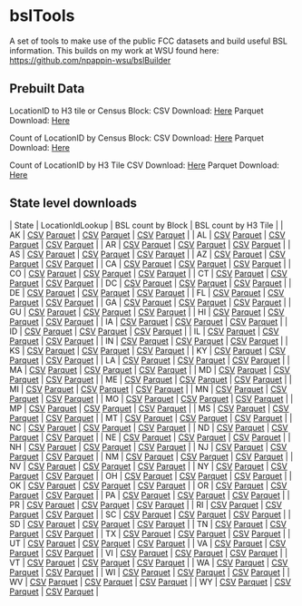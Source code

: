 # bslTools

A set of tools to make use of the public FCC datasets and build useful BSL information. This builds on my work at WSU found here: https://github.com/npappin-wsu/bslBuilder

## Prebuilt Data

LocationID to H3 tile or Census Block:
CSV Download: [Here](https://pub-96372591292d4fdca85ff0f6db6c67c2.r2.dev/bslTools/national/bslsLookup.csv)
Parquet Download: [Here](https://pub-96372591292d4fdca85ff0f6db6c67c2.r2.dev/bslTools/national/bslsLookup.parquet)

Count of LocationID by Census Block:
CSV Download: [Here](https://pub-96372591292d4fdca85ff0f6db6c67c2.r2.dev/bslTools/national/blockBsls.csv)
Parquet Download: [Here](https://pub-96372591292d4fdca85ff0f6db6c67c2.r2.dev/bslTools/national/blockBsls.parquet)

Count of LocationID by H3 Tile
CSV Download: [Here](https://pub-96372591292d4fdca85ff0f6db6c67c2.r2.dev/bslTools/national/h3Bsls.csv)
Parquet Download: [Here](https://pub-96372591292d4fdca85ff0f6db6c67c2.r2.dev/bslTools/national/h3Bsls.parquet)

## State level downloads

| State | LocationIdLookup | BSL count by Block | BSL count by H3 Tile |
| AK | [CSV](https://pub-96372591292d4fdca85ff0f6db6c67c2.r2.dev/states/akBslLookup.csv) [Parquet](https://pub-96372591292d4fdca85ff0f6db6c67c2.r2.dev/states/akBslLookup.parquet) | [CSV](https://pub-96372591292d4fdca85ff0f6db6c67c2.r2.dev/states/akBlockBsls.csv) [Parquet](https://pub-96372591292d4fdca85ff0f6db6c67c2.r2.dev/states/akBlockBsls.parquet) | [CSV](https://pub-96372591292d4fdca85ff0f6db6c67c2.r2.dev/states/akH3Bsls.csv) [Parquet](https://pub-96372591292d4fdca85ff0f6db6c67c2.r2.dev/states/akH3Bsls.parquet) |
| AL | [CSV](https://pub-96372591292d4fdca85ff0f6db6c67c2.r2.dev/states/alBslLookup.csv) [Parquet](https://pub-96372591292d4fdca85ff0f6db6c67c2.r2.dev/states/alBslLookup.parquet) | [CSV](https://pub-96372591292d4fdca85ff0f6db6c67c2.r2.dev/states/alBlockBsls.csv) [Parquet](https://pub-96372591292d4fdca85ff0f6db6c67c2.r2.dev/states/alBlockBsls.parquet) | [CSV](https://pub-96372591292d4fdca85ff0f6db6c67c2.r2.dev/states/alH3Bsls.csv) [Parquet](https://pub-96372591292d4fdca85ff0f6db6c67c2.r2.dev/states/alH3Bsls.parquet) |
| AR | [CSV](https://pub-96372591292d4fdca85ff0f6db6c67c2.r2.dev/states/arBslLookup.csv) [Parquet](https://pub-96372591292d4fdca85ff0f6db6c67c2.r2.dev/states/arBslLookup.parquet) | [CSV](https://pub-96372591292d4fdca85ff0f6db6c67c2.r2.dev/states/arBlockBsls.csv) [Parquet](https://pub-96372591292d4fdca85ff0f6db6c67c2.r2.dev/states/arBlockBsls.parquet) | [CSV](https://pub-96372591292d4fdca85ff0f6db6c67c2.r2.dev/states/arH3Bsls.csv) [Parquet](https://pub-96372591292d4fdca85ff0f6db6c67c2.r2.dev/states/arH3Bsls.parquet) |
| AS | [CSV](https://pub-96372591292d4fdca85ff0f6db6c67c2.r2.dev/states/asBslLookup.csv) [Parquet](https://pub-96372591292d4fdca85ff0f6db6c67c2.r2.dev/states/asBslLookup.parquet) | [CSV](https://pub-96372591292d4fdca85ff0f6db6c67c2.r2.dev/states/asBlockBsls.csv) [Parquet](https://pub-96372591292d4fdca85ff0f6db6c67c2.r2.dev/states/asBlockBsls.parquet) | [CSV](https://pub-96372591292d4fdca85ff0f6db6c67c2.r2.dev/states/asH3Bsls.csv) [Parquet](https://pub-96372591292d4fdca85ff0f6db6c67c2.r2.dev/states/asH3Bsls.parquet) |
| AZ | [CSV](https://pub-96372591292d4fdca85ff0f6db6c67c2.r2.dev/states/azBslLookup.csv) [Parquet](https://pub-96372591292d4fdca85ff0f6db6c67c2.r2.dev/states/azBslLookup.parquet) | [CSV](https://pub-96372591292d4fdca85ff0f6db6c67c2.r2.dev/states/azBlockBsls.csv) [Parquet](https://pub-96372591292d4fdca85ff0f6db6c67c2.r2.dev/states/azBlockBsls.parquet) | [CSV](https://pub-96372591292d4fdca85ff0f6db6c67c2.r2.dev/states/azH3Bsls.csv) [Parquet](https://pub-96372591292d4fdca85ff0f6db6c67c2.r2.dev/states/azH3Bsls.parquet) |
| CA | [CSV](https://pub-96372591292d4fdca85ff0f6db6c67c2.r2.dev/states/caBslLookup.csv) [Parquet](https://pub-96372591292d4fdca85ff0f6db6c67c2.r2.dev/states/caBslLookup.parquet) | [CSV](https://pub-96372591292d4fdca85ff0f6db6c67c2.r2.dev/states/caBlockBsls.csv) [Parquet](https://pub-96372591292d4fdca85ff0f6db6c67c2.r2.dev/states/caBlockBsls.parquet) | [CSV](https://pub-96372591292d4fdca85ff0f6db6c67c2.r2.dev/states/caH3Bsls.csv) [Parquet](https://pub-96372591292d4fdca85ff0f6db6c67c2.r2.dev/states/caH3Bsls.parquet) |
| CO | [CSV](https://pub-96372591292d4fdca85ff0f6db6c67c2.r2.dev/states/coBslLookup.csv) [Parquet](https://pub-96372591292d4fdca85ff0f6db6c67c2.r2.dev/states/coBslLookup.parquet) | [CSV](https://pub-96372591292d4fdca85ff0f6db6c67c2.r2.dev/states/coBlockBsls.csv) [Parquet](https://pub-96372591292d4fdca85ff0f6db6c67c2.r2.dev/states/coBlockBsls.parquet) | [CSV](https://pub-96372591292d4fdca85ff0f6db6c67c2.r2.dev/states/coH3Bsls.csv) [Parquet](https://pub-96372591292d4fdca85ff0f6db6c67c2.r2.dev/states/coH3Bsls.parquet) |
| CT | [CSV](https://pub-96372591292d4fdca85ff0f6db6c67c2.r2.dev/states/ctBslLookup.csv) [Parquet](https://pub-96372591292d4fdca85ff0f6db6c67c2.r2.dev/states/ctBslLookup.parquet) | [CSV](https://pub-96372591292d4fdca85ff0f6db6c67c2.r2.dev/states/ctBlockBsls.csv) [Parquet](https://pub-96372591292d4fdca85ff0f6db6c67c2.r2.dev/states/ctBlockBsls.parquet) | [CSV](https://pub-96372591292d4fdca85ff0f6db6c67c2.r2.dev/states/ctH3Bsls.csv) [Parquet](https://pub-96372591292d4fdca85ff0f6db6c67c2.r2.dev/states/ctH3Bsls.parquet) |
| DC | [CSV](https://pub-96372591292d4fdca85ff0f6db6c67c2.r2.dev/states/dcBslLookup.csv) [Parquet](https://pub-96372591292d4fdca85ff0f6db6c67c2.r2.dev/states/dcBslLookup.parquet) | [CSV](https://pub-96372591292d4fdca85ff0f6db6c67c2.r2.dev/states/dcBlockBsls.csv) [Parquet](https://pub-96372591292d4fdca85ff0f6db6c67c2.r2.dev/states/dcBlockBsls.parquet) | [CSV](https://pub-96372591292d4fdca85ff0f6db6c67c2.r2.dev/states/dcH3Bsls.csv) [Parquet](https://pub-96372591292d4fdca85ff0f6db6c67c2.r2.dev/states/dcH3Bsls.parquet) |
| DE | [CSV](https://pub-96372591292d4fdca85ff0f6db6c67c2.r2.dev/states/deBslLookup.csv) [Parquet](https://pub-96372591292d4fdca85ff0f6db6c67c2.r2.dev/states/deBslLookup.parquet) | [CSV](https://pub-96372591292d4fdca85ff0f6db6c67c2.r2.dev/states/deBlockBsls.csv) [Parquet](https://pub-96372591292d4fdca85ff0f6db6c67c2.r2.dev/states/deBlockBsls.parquet) | [CSV](https://pub-96372591292d4fdca85ff0f6db6c67c2.r2.dev/states/deH3Bsls.csv) [Parquet](https://pub-96372591292d4fdca85ff0f6db6c67c2.r2.dev/states/deH3Bsls.parquet) |
| FL | [CSV](https://pub-96372591292d4fdca85ff0f6db6c67c2.r2.dev/states/flBslLookup.csv) [Parquet](https://pub-96372591292d4fdca85ff0f6db6c67c2.r2.dev/states/flBslLookup.parquet) | [CSV](https://pub-96372591292d4fdca85ff0f6db6c67c2.r2.dev/states/flBlockBsls.csv) [Parquet](https://pub-96372591292d4fdca85ff0f6db6c67c2.r2.dev/states/flBlockBsls.parquet) | [CSV](https://pub-96372591292d4fdca85ff0f6db6c67c2.r2.dev/states/flH3Bsls.csv) [Parquet](https://pub-96372591292d4fdca85ff0f6db6c67c2.r2.dev/states/flH3Bsls.parquet) |
| GA | [CSV](https://pub-96372591292d4fdca85ff0f6db6c67c2.r2.dev/states/gaBslLookup.csv) [Parquet](https://pub-96372591292d4fdca85ff0f6db6c67c2.r2.dev/states/gaBslLookup.parquet) | [CSV](https://pub-96372591292d4fdca85ff0f6db6c67c2.r2.dev/states/gaBlockBsls.csv) [Parquet](https://pub-96372591292d4fdca85ff0f6db6c67c2.r2.dev/states/gaBlockBsls.parquet) | [CSV](https://pub-96372591292d4fdca85ff0f6db6c67c2.r2.dev/states/gaH3Bsls.csv) [Parquet](https://pub-96372591292d4fdca85ff0f6db6c67c2.r2.dev/states/gaH3Bsls.parquet) |
| GU | [CSV](https://pub-96372591292d4fdca85ff0f6db6c67c2.r2.dev/states/guBslLookup.csv) [Parquet](https://pub-96372591292d4fdca85ff0f6db6c67c2.r2.dev/states/guBslLookup.parquet) | [CSV](https://pub-96372591292d4fdca85ff0f6db6c67c2.r2.dev/states/guBlockBsls.csv) [Parquet](https://pub-96372591292d4fdca85ff0f6db6c67c2.r2.dev/states/guBlockBsls.parquet) | [CSV](https://pub-96372591292d4fdca85ff0f6db6c67c2.r2.dev/states/guH3Bsls.csv) [Parquet](https://pub-96372591292d4fdca85ff0f6db6c67c2.r2.dev/states/guH3Bsls.parquet) |
| HI | [CSV](https://pub-96372591292d4fdca85ff0f6db6c67c2.r2.dev/states/hiBslLookup.csv) [Parquet](https://pub-96372591292d4fdca85ff0f6db6c67c2.r2.dev/states/hiBslLookup.parquet) | [CSV](https://pub-96372591292d4fdca85ff0f6db6c67c2.r2.dev/states/hiBlockBsls.csv) [Parquet](https://pub-96372591292d4fdca85ff0f6db6c67c2.r2.dev/states/hiBlockBsls.parquet) | [CSV](https://pub-96372591292d4fdca85ff0f6db6c67c2.r2.dev/states/hiH3Bsls.csv) [Parquet](https://pub-96372591292d4fdca85ff0f6db6c67c2.r2.dev/states/hiH3Bsls.parquet) |
| IA | [CSV](https://pub-96372591292d4fdca85ff0f6db6c67c2.r2.dev/states/iaBslLookup.csv) [Parquet](https://pub-96372591292d4fdca85ff0f6db6c67c2.r2.dev/states/iaBslLookup.parquet) | [CSV](https://pub-96372591292d4fdca85ff0f6db6c67c2.r2.dev/states/iaBlockBsls.csv) [Parquet](https://pub-96372591292d4fdca85ff0f6db6c67c2.r2.dev/states/iaBlockBsls.parquet) | [CSV](https://pub-96372591292d4fdca85ff0f6db6c67c2.r2.dev/states/iaH3Bsls.csv) [Parquet](https://pub-96372591292d4fdca85ff0f6db6c67c2.r2.dev/states/iaH3Bsls.parquet) |
| ID | [CSV](https://pub-96372591292d4fdca85ff0f6db6c67c2.r2.dev/states/idBslLookup.csv) [Parquet](https://pub-96372591292d4fdca85ff0f6db6c67c2.r2.dev/states/idBslLookup.parquet) | [CSV](https://pub-96372591292d4fdca85ff0f6db6c67c2.r2.dev/states/idBlockBsls.csv) [Parquet](https://pub-96372591292d4fdca85ff0f6db6c67c2.r2.dev/states/idBlockBsls.parquet) | [CSV](https://pub-96372591292d4fdca85ff0f6db6c67c2.r2.dev/states/idH3Bsls.csv) [Parquet](https://pub-96372591292d4fdca85ff0f6db6c67c2.r2.dev/states/idH3Bsls.parquet) |
| IL | [CSV](https://pub-96372591292d4fdca85ff0f6db6c67c2.r2.dev/states/ilBslLookup.csv) [Parquet](https://pub-96372591292d4fdca85ff0f6db6c67c2.r2.dev/states/ilBslLookup.parquet) | [CSV](https://pub-96372591292d4fdca85ff0f6db6c67c2.r2.dev/states/ilBlockBsls.csv) [Parquet](https://pub-96372591292d4fdca85ff0f6db6c67c2.r2.dev/states/ilBlockBsls.parquet) | [CSV](https://pub-96372591292d4fdca85ff0f6db6c67c2.r2.dev/states/ilH3Bsls.csv) [Parquet](https://pub-96372591292d4fdca85ff0f6db6c67c2.r2.dev/states/ilH3Bsls.parquet) |
| IN | [CSV](https://pub-96372591292d4fdca85ff0f6db6c67c2.r2.dev/states/inBslLookup.csv) [Parquet](https://pub-96372591292d4fdca85ff0f6db6c67c2.r2.dev/states/inBslLookup.parquet) | [CSV](https://pub-96372591292d4fdca85ff0f6db6c67c2.r2.dev/states/inBlockBsls.csv) [Parquet](https://pub-96372591292d4fdca85ff0f6db6c67c2.r2.dev/states/inBlockBsls.parquet) | [CSV](https://pub-96372591292d4fdca85ff0f6db6c67c2.r2.dev/states/inH3Bsls.csv) [Parquet](https://pub-96372591292d4fdca85ff0f6db6c67c2.r2.dev/states/inH3Bsls.parquet) |
| KS | [CSV](https://pub-96372591292d4fdca85ff0f6db6c67c2.r2.dev/states/ksBslLookup.csv) [Parquet](https://pub-96372591292d4fdca85ff0f6db6c67c2.r2.dev/states/ksBslLookup.parquet) | [CSV](https://pub-96372591292d4fdca85ff0f6db6c67c2.r2.dev/states/ksBlockBsls.csv) [Parquet](https://pub-96372591292d4fdca85ff0f6db6c67c2.r2.dev/states/ksBlockBsls.parquet) | [CSV](https://pub-96372591292d4fdca85ff0f6db6c67c2.r2.dev/states/ksH3Bsls.csv) [Parquet](https://pub-96372591292d4fdca85ff0f6db6c67c2.r2.dev/states/ksH3Bsls.parquet) |
| KY | [CSV](https://pub-96372591292d4fdca85ff0f6db6c67c2.r2.dev/states/kyBslLookup.csv) [Parquet](https://pub-96372591292d4fdca85ff0f6db6c67c2.r2.dev/states/kyBslLookup.parquet) | [CSV](https://pub-96372591292d4fdca85ff0f6db6c67c2.r2.dev/states/kyBlockBsls.csv) [Parquet](https://pub-96372591292d4fdca85ff0f6db6c67c2.r2.dev/states/kyBlockBsls.parquet) | [CSV](https://pub-96372591292d4fdca85ff0f6db6c67c2.r2.dev/states/kyH3Bsls.csv) [Parquet](https://pub-96372591292d4fdca85ff0f6db6c67c2.r2.dev/states/kyH3Bsls.parquet) |
| LA | [CSV](https://pub-96372591292d4fdca85ff0f6db6c67c2.r2.dev/states/laBslLookup.csv) [Parquet](https://pub-96372591292d4fdca85ff0f6db6c67c2.r2.dev/states/laBslLookup.parquet) | [CSV](https://pub-96372591292d4fdca85ff0f6db6c67c2.r2.dev/states/laBlockBsls.csv) [Parquet](https://pub-96372591292d4fdca85ff0f6db6c67c2.r2.dev/states/laBlockBsls.parquet) | [CSV](https://pub-96372591292d4fdca85ff0f6db6c67c2.r2.dev/states/laH3Bsls.csv) [Parquet](https://pub-96372591292d4fdca85ff0f6db6c67c2.r2.dev/states/laH3Bsls.parquet) |
| MA | [CSV](https://pub-96372591292d4fdca85ff0f6db6c67c2.r2.dev/states/maBslLookup.csv) [Parquet](https://pub-96372591292d4fdca85ff0f6db6c67c2.r2.dev/states/maBslLookup.parquet) | [CSV](https://pub-96372591292d4fdca85ff0f6db6c67c2.r2.dev/states/maBlockBsls.csv) [Parquet](https://pub-96372591292d4fdca85ff0f6db6c67c2.r2.dev/states/maBlockBsls.parquet) | [CSV](https://pub-96372591292d4fdca85ff0f6db6c67c2.r2.dev/states/maH3Bsls.csv) [Parquet](https://pub-96372591292d4fdca85ff0f6db6c67c2.r2.dev/states/maH3Bsls.parquet) |
| MD | [CSV](https://pub-96372591292d4fdca85ff0f6db6c67c2.r2.dev/states/mdBslLookup.csv) [Parquet](https://pub-96372591292d4fdca85ff0f6db6c67c2.r2.dev/states/mdBslLookup.parquet) | [CSV](https://pub-96372591292d4fdca85ff0f6db6c67c2.r2.dev/states/mdBlockBsls.csv) [Parquet](https://pub-96372591292d4fdca85ff0f6db6c67c2.r2.dev/states/mdBlockBsls.parquet) | [CSV](https://pub-96372591292d4fdca85ff0f6db6c67c2.r2.dev/states/mdH3Bsls.csv) [Parquet](https://pub-96372591292d4fdca85ff0f6db6c67c2.r2.dev/states/mdH3Bsls.parquet) |
| ME | [CSV](https://pub-96372591292d4fdca85ff0f6db6c67c2.r2.dev/states/meBslLookup.csv) [Parquet](https://pub-96372591292d4fdca85ff0f6db6c67c2.r2.dev/states/meBslLookup.parquet) | [CSV](https://pub-96372591292d4fdca85ff0f6db6c67c2.r2.dev/states/meBlockBsls.csv) [Parquet](https://pub-96372591292d4fdca85ff0f6db6c67c2.r2.dev/states/meBlockBsls.parquet) | [CSV](https://pub-96372591292d4fdca85ff0f6db6c67c2.r2.dev/states/meH3Bsls.csv) [Parquet](https://pub-96372591292d4fdca85ff0f6db6c67c2.r2.dev/states/meH3Bsls.parquet) |
| MI | [CSV](https://pub-96372591292d4fdca85ff0f6db6c67c2.r2.dev/states/miBslLookup.csv) [Parquet](https://pub-96372591292d4fdca85ff0f6db6c67c2.r2.dev/states/miBslLookup.parquet) | [CSV](https://pub-96372591292d4fdca85ff0f6db6c67c2.r2.dev/states/miBlockBsls.csv) [Parquet](https://pub-96372591292d4fdca85ff0f6db6c67c2.r2.dev/states/miBlockBsls.parquet) | [CSV](https://pub-96372591292d4fdca85ff0f6db6c67c2.r2.dev/states/miH3Bsls.csv) [Parquet](https://pub-96372591292d4fdca85ff0f6db6c67c2.r2.dev/states/miH3Bsls.parquet) |
| MN | [CSV](https://pub-96372591292d4fdca85ff0f6db6c67c2.r2.dev/states/mnBslLookup.csv) [Parquet](https://pub-96372591292d4fdca85ff0f6db6c67c2.r2.dev/states/mnBslLookup.parquet) | [CSV](https://pub-96372591292d4fdca85ff0f6db6c67c2.r2.dev/states/mnBlockBsls.csv) [Parquet](https://pub-96372591292d4fdca85ff0f6db6c67c2.r2.dev/states/mnBlockBsls.parquet) | [CSV](https://pub-96372591292d4fdca85ff0f6db6c67c2.r2.dev/states/mnH3Bsls.csv) [Parquet](https://pub-96372591292d4fdca85ff0f6db6c67c2.r2.dev/states/mnH3Bsls.parquet) |
| MO | [CSV](https://pub-96372591292d4fdca85ff0f6db6c67c2.r2.dev/states/moBslLookup.csv) [Parquet](https://pub-96372591292d4fdca85ff0f6db6c67c2.r2.dev/states/moBslLookup.parquet) | [CSV](https://pub-96372591292d4fdca85ff0f6db6c67c2.r2.dev/states/moBlockBsls.csv) [Parquet](https://pub-96372591292d4fdca85ff0f6db6c67c2.r2.dev/states/moBlockBsls.parquet) | [CSV](https://pub-96372591292d4fdca85ff0f6db6c67c2.r2.dev/states/moH3Bsls.csv) [Parquet](https://pub-96372591292d4fdca85ff0f6db6c67c2.r2.dev/states/moH3Bsls.parquet) |
| MP | [CSV](https://pub-96372591292d4fdca85ff0f6db6c67c2.r2.dev/states/mpBslLookup.csv) [Parquet](https://pub-96372591292d4fdca85ff0f6db6c67c2.r2.dev/states/mpBslLookup.parquet) | [CSV](https://pub-96372591292d4fdca85ff0f6db6c67c2.r2.dev/states/mpBlockBsls.csv) [Parquet](https://pub-96372591292d4fdca85ff0f6db6c67c2.r2.dev/states/mpBlockBsls.parquet) | [CSV](https://pub-96372591292d4fdca85ff0f6db6c67c2.r2.dev/states/mpH3Bsls.csv) [Parquet](https://pub-96372591292d4fdca85ff0f6db6c67c2.r2.dev/states/mpH3Bsls.parquet) |
| MS | [CSV](https://pub-96372591292d4fdca85ff0f6db6c67c2.r2.dev/states/msBslLookup.csv) [Parquet](https://pub-96372591292d4fdca85ff0f6db6c67c2.r2.dev/states/msBslLookup.parquet) | [CSV](https://pub-96372591292d4fdca85ff0f6db6c67c2.r2.dev/states/msBlockBsls.csv) [Parquet](https://pub-96372591292d4fdca85ff0f6db6c67c2.r2.dev/states/msBlockBsls.parquet) | [CSV](https://pub-96372591292d4fdca85ff0f6db6c67c2.r2.dev/states/msH3Bsls.csv) [Parquet](https://pub-96372591292d4fdca85ff0f6db6c67c2.r2.dev/states/msH3Bsls.parquet) |
| MT | [CSV](https://pub-96372591292d4fdca85ff0f6db6c67c2.r2.dev/states/mtBslLookup.csv) [Parquet](https://pub-96372591292d4fdca85ff0f6db6c67c2.r2.dev/states/mtBslLookup.parquet) | [CSV](https://pub-96372591292d4fdca85ff0f6db6c67c2.r2.dev/states/mtBlockBsls.csv) [Parquet](https://pub-96372591292d4fdca85ff0f6db6c67c2.r2.dev/states/mtBlockBsls.parquet) | [CSV](https://pub-96372591292d4fdca85ff0f6db6c67c2.r2.dev/states/mtH3Bsls.csv) [Parquet](https://pub-96372591292d4fdca85ff0f6db6c67c2.r2.dev/states/mtH3Bsls.parquet) |
| NC | [CSV](https://pub-96372591292d4fdca85ff0f6db6c67c2.r2.dev/states/ncBslLookup.csv) [Parquet](https://pub-96372591292d4fdca85ff0f6db6c67c2.r2.dev/states/ncBslLookup.parquet) | [CSV](https://pub-96372591292d4fdca85ff0f6db6c67c2.r2.dev/states/ncBlockBsls.csv) [Parquet](https://pub-96372591292d4fdca85ff0f6db6c67c2.r2.dev/states/ncBlockBsls.parquet) | [CSV](https://pub-96372591292d4fdca85ff0f6db6c67c2.r2.dev/states/ncH3Bsls.csv) [Parquet](https://pub-96372591292d4fdca85ff0f6db6c67c2.r2.dev/states/ncH3Bsls.parquet) |
| ND | [CSV](https://pub-96372591292d4fdca85ff0f6db6c67c2.r2.dev/states/ndBslLookup.csv) [Parquet](https://pub-96372591292d4fdca85ff0f6db6c67c2.r2.dev/states/ndBslLookup.parquet) | [CSV](https://pub-96372591292d4fdca85ff0f6db6c67c2.r2.dev/states/ndBlockBsls.csv) [Parquet](https://pub-96372591292d4fdca85ff0f6db6c67c2.r2.dev/states/ndBlockBsls.parquet) | [CSV](https://pub-96372591292d4fdca85ff0f6db6c67c2.r2.dev/states/ndH3Bsls.csv) [Parquet](https://pub-96372591292d4fdca85ff0f6db6c67c2.r2.dev/states/ndH3Bsls.parquet) |
| NE | [CSV](https://pub-96372591292d4fdca85ff0f6db6c67c2.r2.dev/states/neBslLookup.csv) [Parquet](https://pub-96372591292d4fdca85ff0f6db6c67c2.r2.dev/states/neBslLookup.parquet) | [CSV](https://pub-96372591292d4fdca85ff0f6db6c67c2.r2.dev/states/neBlockBsls.csv) [Parquet](https://pub-96372591292d4fdca85ff0f6db6c67c2.r2.dev/states/neBlockBsls.parquet) | [CSV](https://pub-96372591292d4fdca85ff0f6db6c67c2.r2.dev/states/neH3Bsls.csv) [Parquet](https://pub-96372591292d4fdca85ff0f6db6c67c2.r2.dev/states/neH3Bsls.parquet) |
| NH | [CSV](https://pub-96372591292d4fdca85ff0f6db6c67c2.r2.dev/states/nhBslLookup.csv) [Parquet](https://pub-96372591292d4fdca85ff0f6db6c67c2.r2.dev/states/nhBslLookup.parquet) | [CSV](https://pub-96372591292d4fdca85ff0f6db6c67c2.r2.dev/states/nhBlockBsls.csv) [Parquet](https://pub-96372591292d4fdca85ff0f6db6c67c2.r2.dev/states/nhBlockBsls.parquet) | [CSV](https://pub-96372591292d4fdca85ff0f6db6c67c2.r2.dev/states/nhH3Bsls.csv) [Parquet](https://pub-96372591292d4fdca85ff0f6db6c67c2.r2.dev/states/nhH3Bsls.parquet) |
| NJ | [CSV](https://pub-96372591292d4fdca85ff0f6db6c67c2.r2.dev/states/njBslLookup.csv) [Parquet](https://pub-96372591292d4fdca85ff0f6db6c67c2.r2.dev/states/njBslLookup.parquet) | [CSV](https://pub-96372591292d4fdca85ff0f6db6c67c2.r2.dev/states/njBlockBsls.csv) [Parquet](https://pub-96372591292d4fdca85ff0f6db6c67c2.r2.dev/states/njBlockBsls.parquet) | [CSV](https://pub-96372591292d4fdca85ff0f6db6c67c2.r2.dev/states/njH3Bsls.csv) [Parquet](https://pub-96372591292d4fdca85ff0f6db6c67c2.r2.dev/states/njH3Bsls.parquet) |
| NM | [CSV](https://pub-96372591292d4fdca85ff0f6db6c67c2.r2.dev/states/nmBslLookup.csv) [Parquet](https://pub-96372591292d4fdca85ff0f6db6c67c2.r2.dev/states/nmBslLookup.parquet) | [CSV](https://pub-96372591292d4fdca85ff0f6db6c67c2.r2.dev/states/nmBlockBsls.csv) [Parquet](https://pub-96372591292d4fdca85ff0f6db6c67c2.r2.dev/states/nmBlockBsls.parquet) | [CSV](https://pub-96372591292d4fdca85ff0f6db6c67c2.r2.dev/states/nmH3Bsls.csv) [Parquet](https://pub-96372591292d4fdca85ff0f6db6c67c2.r2.dev/states/nmH3Bsls.parquet) |
| NV | [CSV](https://pub-96372591292d4fdca85ff0f6db6c67c2.r2.dev/states/nvBslLookup.csv) [Parquet](https://pub-96372591292d4fdca85ff0f6db6c67c2.r2.dev/states/nvBslLookup.parquet) | [CSV](https://pub-96372591292d4fdca85ff0f6db6c67c2.r2.dev/states/nvBlockBsls.csv) [Parquet](https://pub-96372591292d4fdca85ff0f6db6c67c2.r2.dev/states/nvBlockBsls.parquet) | [CSV](https://pub-96372591292d4fdca85ff0f6db6c67c2.r2.dev/states/nvH3Bsls.csv) [Parquet](https://pub-96372591292d4fdca85ff0f6db6c67c2.r2.dev/states/nvH3Bsls.parquet) |
| NY | [CSV](https://pub-96372591292d4fdca85ff0f6db6c67c2.r2.dev/states/nyBslLookup.csv) [Parquet](https://pub-96372591292d4fdca85ff0f6db6c67c2.r2.dev/states/nyBslLookup.parquet) | [CSV](https://pub-96372591292d4fdca85ff0f6db6c67c2.r2.dev/states/nyBlockBsls.csv) [Parquet](https://pub-96372591292d4fdca85ff0f6db6c67c2.r2.dev/states/nyBlockBsls.parquet) | [CSV](https://pub-96372591292d4fdca85ff0f6db6c67c2.r2.dev/states/nyH3Bsls.csv) [Parquet](https://pub-96372591292d4fdca85ff0f6db6c67c2.r2.dev/states/nyH3Bsls.parquet) |
| OH | [CSV](https://pub-96372591292d4fdca85ff0f6db6c67c2.r2.dev/states/ohBslLookup.csv) [Parquet](https://pub-96372591292d4fdca85ff0f6db6c67c2.r2.dev/states/ohBslLookup.parquet) | [CSV](https://pub-96372591292d4fdca85ff0f6db6c67c2.r2.dev/states/ohBlockBsls.csv) [Parquet](https://pub-96372591292d4fdca85ff0f6db6c67c2.r2.dev/states/ohBlockBsls.parquet) | [CSV](https://pub-96372591292d4fdca85ff0f6db6c67c2.r2.dev/states/ohH3Bsls.csv) [Parquet](https://pub-96372591292d4fdca85ff0f6db6c67c2.r2.dev/states/ohH3Bsls.parquet) |
| OK | [CSV](https://pub-96372591292d4fdca85ff0f6db6c67c2.r2.dev/states/okBslLookup.csv) [Parquet](https://pub-96372591292d4fdca85ff0f6db6c67c2.r2.dev/states/okBslLookup.parquet) | [CSV](https://pub-96372591292d4fdca85ff0f6db6c67c2.r2.dev/states/okBlockBsls.csv) [Parquet](https://pub-96372591292d4fdca85ff0f6db6c67c2.r2.dev/states/okBlockBsls.parquet) | [CSV](https://pub-96372591292d4fdca85ff0f6db6c67c2.r2.dev/states/okH3Bsls.csv) [Parquet](https://pub-96372591292d4fdca85ff0f6db6c67c2.r2.dev/states/okH3Bsls.parquet) |
| OR | [CSV](https://pub-96372591292d4fdca85ff0f6db6c67c2.r2.dev/states/orBslLookup.csv) [Parquet](https://pub-96372591292d4fdca85ff0f6db6c67c2.r2.dev/states/orBslLookup.parquet) | [CSV](https://pub-96372591292d4fdca85ff0f6db6c67c2.r2.dev/states/orBlockBsls.csv) [Parquet](https://pub-96372591292d4fdca85ff0f6db6c67c2.r2.dev/states/orBlockBsls.parquet) | [CSV](https://pub-96372591292d4fdca85ff0f6db6c67c2.r2.dev/states/orH3Bsls.csv) [Parquet](https://pub-96372591292d4fdca85ff0f6db6c67c2.r2.dev/states/orH3Bsls.parquet) |
| PA | [CSV](https://pub-96372591292d4fdca85ff0f6db6c67c2.r2.dev/states/paBslLookup.csv) [Parquet](https://pub-96372591292d4fdca85ff0f6db6c67c2.r2.dev/states/paBslLookup.parquet) | [CSV](https://pub-96372591292d4fdca85ff0f6db6c67c2.r2.dev/states/paBlockBsls.csv) [Parquet](https://pub-96372591292d4fdca85ff0f6db6c67c2.r2.dev/states/paBlockBsls.parquet) | [CSV](https://pub-96372591292d4fdca85ff0f6db6c67c2.r2.dev/states/paH3Bsls.csv) [Parquet](https://pub-96372591292d4fdca85ff0f6db6c67c2.r2.dev/states/paH3Bsls.parquet) |
| PR | [CSV](https://pub-96372591292d4fdca85ff0f6db6c67c2.r2.dev/states/prBslLookup.csv) [Parquet](https://pub-96372591292d4fdca85ff0f6db6c67c2.r2.dev/states/prBslLookup.parquet) | [CSV](https://pub-96372591292d4fdca85ff0f6db6c67c2.r2.dev/states/prBlockBsls.csv) [Parquet](https://pub-96372591292d4fdca85ff0f6db6c67c2.r2.dev/states/prBlockBsls.parquet) | [CSV](https://pub-96372591292d4fdca85ff0f6db6c67c2.r2.dev/states/prH3Bsls.csv) [Parquet](https://pub-96372591292d4fdca85ff0f6db6c67c2.r2.dev/states/prH3Bsls.parquet) |
| RI | [CSV](https://pub-96372591292d4fdca85ff0f6db6c67c2.r2.dev/states/riBslLookup.csv) [Parquet](https://pub-96372591292d4fdca85ff0f6db6c67c2.r2.dev/states/riBslLookup.parquet) | [CSV](https://pub-96372591292d4fdca85ff0f6db6c67c2.r2.dev/states/riBlockBsls.csv) [Parquet](https://pub-96372591292d4fdca85ff0f6db6c67c2.r2.dev/states/riBlockBsls.parquet) | [CSV](https://pub-96372591292d4fdca85ff0f6db6c67c2.r2.dev/states/riH3Bsls.csv) [Parquet](https://pub-96372591292d4fdca85ff0f6db6c67c2.r2.dev/states/riH3Bsls.parquet) |
| SC | [CSV](https://pub-96372591292d4fdca85ff0f6db6c67c2.r2.dev/states/scBslLookup.csv) [Parquet](https://pub-96372591292d4fdca85ff0f6db6c67c2.r2.dev/states/scBslLookup.parquet) | [CSV](https://pub-96372591292d4fdca85ff0f6db6c67c2.r2.dev/states/scBlockBsls.csv) [Parquet](https://pub-96372591292d4fdca85ff0f6db6c67c2.r2.dev/states/scBlockBsls.parquet) | [CSV](https://pub-96372591292d4fdca85ff0f6db6c67c2.r2.dev/states/scH3Bsls.csv) [Parquet](https://pub-96372591292d4fdca85ff0f6db6c67c2.r2.dev/states/scH3Bsls.parquet) |
| SD | [CSV](https://pub-96372591292d4fdca85ff0f6db6c67c2.r2.dev/states/sdBslLookup.csv) [Parquet](https://pub-96372591292d4fdca85ff0f6db6c67c2.r2.dev/states/sdBslLookup.parquet) | [CSV](https://pub-96372591292d4fdca85ff0f6db6c67c2.r2.dev/states/sdBlockBsls.csv) [Parquet](https://pub-96372591292d4fdca85ff0f6db6c67c2.r2.dev/states/sdBlockBsls.parquet) | [CSV](https://pub-96372591292d4fdca85ff0f6db6c67c2.r2.dev/states/sdH3Bsls.csv) [Parquet](https://pub-96372591292d4fdca85ff0f6db6c67c2.r2.dev/states/sdH3Bsls.parquet) |
| TN | [CSV](https://pub-96372591292d4fdca85ff0f6db6c67c2.r2.dev/states/tnBslLookup.csv) [Parquet](https://pub-96372591292d4fdca85ff0f6db6c67c2.r2.dev/states/tnBslLookup.parquet) | [CSV](https://pub-96372591292d4fdca85ff0f6db6c67c2.r2.dev/states/tnBlockBsls.csv) [Parquet](https://pub-96372591292d4fdca85ff0f6db6c67c2.r2.dev/states/tnBlockBsls.parquet) | [CSV](https://pub-96372591292d4fdca85ff0f6db6c67c2.r2.dev/states/tnH3Bsls.csv) [Parquet](https://pub-96372591292d4fdca85ff0f6db6c67c2.r2.dev/states/tnH3Bsls.parquet) |
| TX | [CSV](https://pub-96372591292d4fdca85ff0f6db6c67c2.r2.dev/states/txBslLookup.csv) [Parquet](https://pub-96372591292d4fdca85ff0f6db6c67c2.r2.dev/states/txBslLookup.parquet) | [CSV](https://pub-96372591292d4fdca85ff0f6db6c67c2.r2.dev/states/txBlockBsls.csv) [Parquet](https://pub-96372591292d4fdca85ff0f6db6c67c2.r2.dev/states/txBlockBsls.parquet) | [CSV](https://pub-96372591292d4fdca85ff0f6db6c67c2.r2.dev/states/txH3Bsls.csv) [Parquet](https://pub-96372591292d4fdca85ff0f6db6c67c2.r2.dev/states/txH3Bsls.parquet) |
| UT | [CSV](https://pub-96372591292d4fdca85ff0f6db6c67c2.r2.dev/states/utBslLookup.csv) [Parquet](https://pub-96372591292d4fdca85ff0f6db6c67c2.r2.dev/states/utBslLookup.parquet) | [CSV](https://pub-96372591292d4fdca85ff0f6db6c67c2.r2.dev/states/utBlockBsls.csv) [Parquet](https://pub-96372591292d4fdca85ff0f6db6c67c2.r2.dev/states/utBlockBsls.parquet) | [CSV](https://pub-96372591292d4fdca85ff0f6db6c67c2.r2.dev/states/utH3Bsls.csv) [Parquet](https://pub-96372591292d4fdca85ff0f6db6c67c2.r2.dev/states/utH3Bsls.parquet) |
| VA | [CSV](https://pub-96372591292d4fdca85ff0f6db6c67c2.r2.dev/states/vaBslLookup.csv) [Parquet](https://pub-96372591292d4fdca85ff0f6db6c67c2.r2.dev/states/vaBslLookup.parquet) | [CSV](https://pub-96372591292d4fdca85ff0f6db6c67c2.r2.dev/states/vaBlockBsls.csv) [Parquet](https://pub-96372591292d4fdca85ff0f6db6c67c2.r2.dev/states/vaBlockBsls.parquet) | [CSV](https://pub-96372591292d4fdca85ff0f6db6c67c2.r2.dev/states/vaH3Bsls.csv) [Parquet](https://pub-96372591292d4fdca85ff0f6db6c67c2.r2.dev/states/vaH3Bsls.parquet) |
| VI | [CSV](https://pub-96372591292d4fdca85ff0f6db6c67c2.r2.dev/states/viBslLookup.csv) [Parquet](https://pub-96372591292d4fdca85ff0f6db6c67c2.r2.dev/states/viBslLookup.parquet) | [CSV](https://pub-96372591292d4fdca85ff0f6db6c67c2.r2.dev/states/viBlockBsls.csv) [Parquet](https://pub-96372591292d4fdca85ff0f6db6c67c2.r2.dev/states/viBlockBsls.parquet) | [CSV](https://pub-96372591292d4fdca85ff0f6db6c67c2.r2.dev/states/viH3Bsls.csv) [Parquet](https://pub-96372591292d4fdca85ff0f6db6c67c2.r2.dev/states/viH3Bsls.parquet) |
| VT | [CSV](https://pub-96372591292d4fdca85ff0f6db6c67c2.r2.dev/states/vtBslLookup.csv) [Parquet](https://pub-96372591292d4fdca85ff0f6db6c67c2.r2.dev/states/vtBslLookup.parquet) | [CSV](https://pub-96372591292d4fdca85ff0f6db6c67c2.r2.dev/states/vtBlockBsls.csv) [Parquet](https://pub-96372591292d4fdca85ff0f6db6c67c2.r2.dev/states/vtBlockBsls.parquet) | [CSV](https://pub-96372591292d4fdca85ff0f6db6c67c2.r2.dev/states/vtH3Bsls.csv) [Parquet](https://pub-96372591292d4fdca85ff0f6db6c67c2.r2.dev/states/vtH3Bsls.parquet) |
| WA | [CSV](https://pub-96372591292d4fdca85ff0f6db6c67c2.r2.dev/states/waBslLookup.csv) [Parquet](https://pub-96372591292d4fdca85ff0f6db6c67c2.r2.dev/states/waBslLookup.parquet) | [CSV](https://pub-96372591292d4fdca85ff0f6db6c67c2.r2.dev/states/waBlockBsls.csv) [Parquet](https://pub-96372591292d4fdca85ff0f6db6c67c2.r2.dev/states/waBlockBsls.parquet) | [CSV](https://pub-96372591292d4fdca85ff0f6db6c67c2.r2.dev/states/waH3Bsls.csv) [Parquet](https://pub-96372591292d4fdca85ff0f6db6c67c2.r2.dev/states/waH3Bsls.parquet) |
| WI | [CSV](https://pub-96372591292d4fdca85ff0f6db6c67c2.r2.dev/states/wiBslLookup.csv) [Parquet](https://pub-96372591292d4fdca85ff0f6db6c67c2.r2.dev/states/wiBslLookup.parquet) | [CSV](https://pub-96372591292d4fdca85ff0f6db6c67c2.r2.dev/states/wiBlockBsls.csv) [Parquet](https://pub-96372591292d4fdca85ff0f6db6c67c2.r2.dev/states/wiBlockBsls.parquet) | [CSV](https://pub-96372591292d4fdca85ff0f6db6c67c2.r2.dev/states/wiH3Bsls.csv) [Parquet](https://pub-96372591292d4fdca85ff0f6db6c67c2.r2.dev/states/wiH3Bsls.parquet) |
| WV | [CSV](https://pub-96372591292d4fdca85ff0f6db6c67c2.r2.dev/states/wvBslLookup.csv) [Parquet](https://pub-96372591292d4fdca85ff0f6db6c67c2.r2.dev/states/wvBslLookup.parquet) | [CSV](https://pub-96372591292d4fdca85ff0f6db6c67c2.r2.dev/states/wvBlockBsls.csv) [Parquet](https://pub-96372591292d4fdca85ff0f6db6c67c2.r2.dev/states/wvBlockBsls.parquet) | [CSV](https://pub-96372591292d4fdca85ff0f6db6c67c2.r2.dev/states/wvH3Bsls.csv) [Parquet](https://pub-96372591292d4fdca85ff0f6db6c67c2.r2.dev/states/wvH3Bsls.parquet) |
| WY | [CSV](https://pub-96372591292d4fdca85ff0f6db6c67c2.r2.dev/states/wyBslLookup.csv) [Parquet](https://pub-96372591292d4fdca85ff0f6db6c67c2.r2.dev/states/wyBslLookup.parquet) | [CSV](https://pub-96372591292d4fdca85ff0f6db6c67c2.r2.dev/states/wyBlockBsls.csv) [Parquet](https://pub-96372591292d4fdca85ff0f6db6c67c2.r2.dev/states/wyBlockBsls.parquet) | [CSV](https://pub-96372591292d4fdca85ff0f6db6c67c2.r2.dev/states/wyH3Bsls.csv) [Parquet](https://pub-96372591292d4fdca85ff0f6db6c67c2.r2.dev/states/wyH3Bsls.parquet) |
